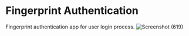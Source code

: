 # Fingerprint Authentication
Fingerprint authentication app for user login process.
![Screenshot (619)](https://github.com/user-attachments/assets/fe44341b-ac46-4fa5-9db0-7f3b07faf36c)
